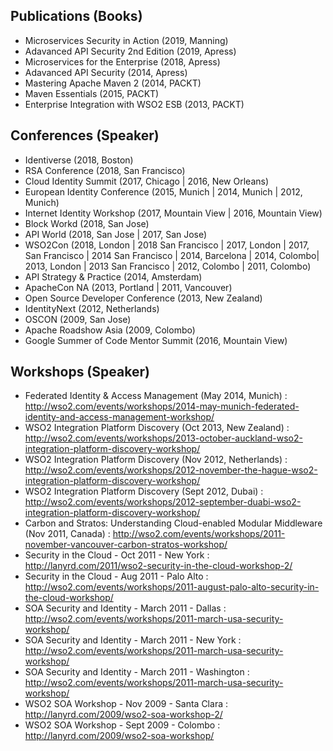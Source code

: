 ## Publications (Books)

* Microservices Security in Action (2019, Manning)
* Adavanced API Security 2nd Edition (2019, Apress)
* Microservices for the Enterprise (2018, Apress)
* Adavanced API Security (2014, Apress)
* Mastering Apache Maven 2 (2014, PACKT)
* Maven Essentials (2015, PACKT)
* Enterprise Integration with WSO2 ESB (2013, PACKT)

## Conferences (Speaker)

* Identiverse (2018, Boston)
* RSA Conference (2018, San Francisco)
* Cloud Identity Summit (2017, Chicago | 2016, New Orleans)
* European Identity Conference (2015, Munich | 2014, Munich | 2012, Munich)
* Internet Identity Workshop (2017, Mountain View | 2016, Mountain View)
* Block Workd (2018, San Jose)
* API World (2018, San Jose | 2017, San Jose)
* WSO2Con (2018, London | 2018 San Francisco | 2017, London | 2017, San Francisco | 2014 San Francisco | 2014, Barcelona | 2014, Colombo| 2013, London | 2013 San Francisco | 2012, Colombo | 2011, Colombo)
* API Strategy & Practice (2014, Amsterdam)
* ApacheCon NA (2013, Portland | 2011, Vancouver)
* Open Source Developer Conference (2013, New Zealand)
* IdentityNext (2012, Netherlands)
* OSCON (2009, San Jose)
* Apache Roadshow Asia (2009, Colombo)
* Google Summer of Code Mentor Summit (2016, Mountain View)

## Workshops (Speaker)
* Federated Identity & Access Management (May 2014, Munich) : http://wso2.com/events/workshops/2014-may-munich-federated-identity-and-access-management-workshop/
* WSO2 Integration Platform Discovery (Oct 2013, New Zealand) : http://wso2.com/events/workshops/2013-october-auckland-wso2-integration-platform-discovery-workshop/
* WSO2 Integration Platform Discovery (Nov 2012, Netherlands) : http://wso2.com/events/workshops/2012-november-the-hague-wso2-integration-platform-discovery-workshop/
* WSO2 Integration Platform Discovery (Sept 2012, Dubai) : http://wso2.com/events/workshops/2012-september-duabi-wso2-integration-platform-discovery-workshop/
* Carbon and Stratos: Understanding Cloud-enabled Modular Middleware (Nov 2011, Canada) : http://wso2.com/events/workshops/2011-november-vancouver-carbon-stratos-workshop/
* Security in the Cloud - Oct 2011 - New York : http://lanyrd.com/2011/wso2-security-in-the-cloud-workshop-2/
* Security in the Cloud - Aug 2011 - Palo Alto : http://wso2.com/events/workshops/2011-august-palo-alto-security-in-the-cloud-workshop/
* SOA Security and Identity - March 2011 - Dallas : http://wso2.com/events/workshops/2011-march-usa-security-workshop/
* SOA Security and Identity - March 2011 - New York : http://wso2.com/events/workshops/2011-march-usa-security-workshop/
* SOA Security and Identity - March 2011 - Washington : http://wso2.com/events/workshops/2011-march-usa-security-workshop/
* WSO2 SOA Workshop - Nov 2009 - Santa Clara : http://lanyrd.com/2009/wso2-soa-workshop-2/
* WSO2 SOA Workshop - Sept 2009 - Colombo : http://lanyrd.com/2009/wso2-soa-workshop/
